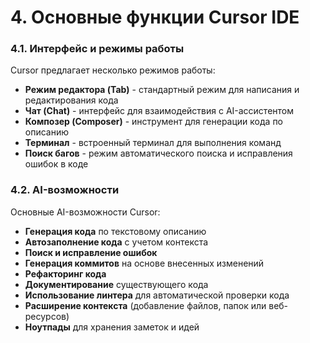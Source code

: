 # 4. Основные функции Cursor IDE


### 4.1. Интерфейс и режимы работы

Cursor предлагает несколько режимов работы:

- **Режим редактора (Tab)** - стандартный режим для написания и редактирования кода
- **Чат (Chat)** - интерфейс для взаимодействия с AI-ассистентом
- **Композер (Composer)** - инструмент для генерации кода по описанию
- **Терминал** - встроенный терминал для выполнения команд
- **Поиск багов** - режим автоматического поиска и исправления ошибок в коде

### 4.2. AI-возможности

Основные AI-возможности Cursor:

- **Генерация кода** по текстовому описанию
- **Автозаполнение кода** с учетом контекста
- **Поиск и исправление ошибок**
- **Генерация коммитов** на основе внесенных изменений
- **Рефакторинг кода**
- **Документирование** существующего кода
- **Использование линтера** для автоматической проверки кода
- **Расширение контекста** (добавление файлов, папок или веб-ресурсов)
- **Ноутпады** для хранения заметок и идей

